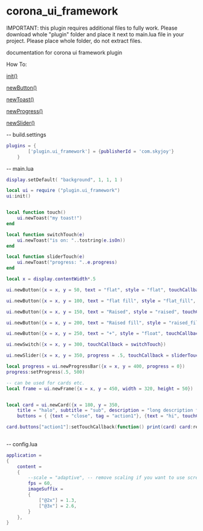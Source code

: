 # corona_ui_framework
IMPORTANT: this plugin requires additional files to fully work.
Please download whole "plugin" folder and place it next to main.lua file in your project. Please place whole folder, do not extract files.

documentation for corona ui framework plugin

How To:

[init()](init.markdown)

[newButton()](newButton.markdown)

[newToast()](newToast.markdown)

[newProgress()](newProgress.markdown)

[newSlider()](newSlider.markdown)

-- build.settings
``````lua
plugins = {  
        ['plugin.ui_framework'] = {publisherId = 'com.skyjoy'}
    }
``````

-- main.lua
``````lua
display.setDefault( "background", 1, 1, 1 )

local ui = require ("plugin.ui_framework")
ui:init()


local function touch()
	ui.newToast("my toast!")
end

local function switchTouch(e)
	ui.newToast("is on: "..tostring(e.isOn))
end

local function sliderTouch(e)
	ui.newToast("progress: "..e.progress)
end

local x = display.contentWidth*.5

ui.newButton({x = x, y = 50, text = "flat", style = "flat", touchCallback = touch})

ui.newButton({x = x, y = 100, text = "flat fill", style = "flat_fill", touchCallback = touch})

ui.newButton({x = x, y = 150, text = "Raised", style = "raised", touchCallback = touch})

ui.newButton({x = x, y = 200, text = "Raised fill", style = "raised_fill", touchCallback = touch})

ui.newButton({x = x, y = 250, text = "+", style = "float", touchCallback = touch})

ui.newSwitch({x = x, y = 300, touchCallback = switchTouch})

ui.newSlider({x = x, y = 350, progress = .5, touchCallback = sliderTouch})

local progress = ui.newProgressBar({x = x, y = 400, progress = 0})
progress:setProgress(.5, 500)

-- can be used for cards etc.
local frame = ui.newFrame({x = x, y = 450, width = 320, height = 50})


local card = ui.newCard({x = 180, y = 350, 
	title = "halo", subtitle = "sub", description = "long description for this cards", width = 320, height = 150,
	buttons = { {text = "close", tag = "action1"}, {text = "hi", touchCallback = function() print("hi") end}  }})

card.buttons["action1"]:setTouchCallback(function() print(card) card:removeSelf()  end)
	

``````

-- config.lua
``````lua
application = 
{
	content = 
	{
		--scale = "adaptive", -- remove scaling if you want to use screenScale = "manual"
		fps = 60,
		imageSuffix =
		{
			["@2x"] = 1.3,
			["@3x"] = 2.6,
		}
	},
}
``````
